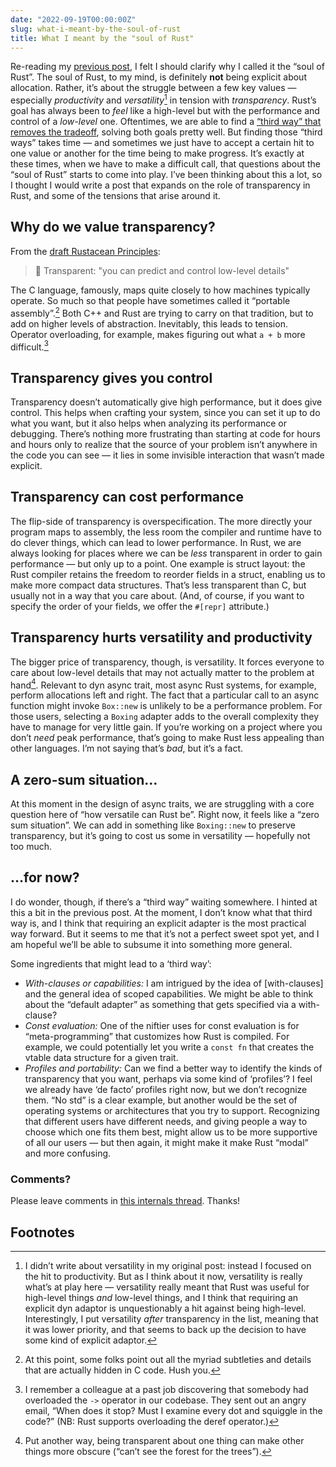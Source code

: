 ```yaml
---
date: "2022-09-19T00:00:00Z"
slug: what-i-meant-by-the-soul-of-rust
title: What I meant by the "soul of Rust"
---
```


Re-reading my [previous post][pp], I felt I should clarify why I called it the “soul of Rust”. The soul of Rust, to my mind, is definitely **not** being explicit about allocation. Rather, it’s about the struggle between a few key values — especially *productivity* and *versatility*[^v] in tension with *transparency*. Rust’s goal has always been to *feel* like a high-level but with the performance and control of a *low-level* one. Oftentimes, we are able to find a [“third way” that removes the tradeoff][AiC], solving both goals pretty well. But finding those “third ways” takes time — and sometimes we just have to accept a certain hit to one value or another for the time being to make progress. It’s exactly at these times, when we have to make a difficult call, that questions about the “soul of Rust” starts to come into play. I’ve been thinking about this a lot, so I thought I would write a post that expands on the role of transparency in Rust, and some of the tensions that arise around it.

[pp]: https://smallcultfollowing.com/babysteps/blog/2022/09/18/dyn-async-traits-part-8-the-soul-of-rust/
[AiC]: https://smallcultfollowing.com/babysteps/blog/2019/04/19/aic-adventures-in-consensus/

[^v]: I didn’t write about versatility in my original post: instead I focused on the hit to productivity. But as I think about it now, versatility is really what’s at play here — versatility really meant that Rust was useful for high-level things *and* low-level things, and I think that requiring an explicit dyn adaptor is unquestionably a hit against being high-level. Interestingly, I put versatility *after* transparency in the list, meaning that it was lower priority, and that seems to back up the decision to have some kind of explicit adaptor.

## Why do we value transparency?

From the [draft Rustacean Principles](https://rustacean-principles.netlify.app/how_rust_empowers/transparent.html):

> 🔧 Transparent: "you can predict and control low-level details"

The C language, famously, maps quite closely to how machines typically operate. So much so that people have sometimes called it “portable assembly”.[^details] Both C++ and Rust are trying to carry on that tradition, but to add on higher levels of abstraction. Inevitably, this leads to tension. Operator overloading, for example, makes figuring out what `a + b` more difficult.[^overload]

[^details]: At this point, some folks point out all the myriad subtleties and details that are actually hidden in C code. Hush you.

[^overload]: I remember a colleague at a past job discovering that somebody had overloaded the `->` operator in our codebase. They sent out an angry email, “When does it stop? Must I examine every dot and squiggle in the code?” (NB: Rust supports overloading the deref operator.)

## Transparency gives you control

Transparency doesn’t automatically give high performance, but it does give control. This helps when crafting your system, since you can set it up to do what you want, but it also helps when analyzing its performance or debugging. There’s nothing more frustrating than starting at code for hours and hours only to realize that the source of your problem isn’t anywhere in the code you can see — it lies in some invisible interaction that wasn’t made explicit.

## Transparency can cost performance

The flip-side of transparency is overspecification. The more directly your program maps to assembly, the less room the compiler and runtime have to do clever things, which can lead to lower performance. In Rust, we are always looking for places where we can be *less* transparent in order to gain performance — but only up to a point. One example is struct layout: the Rust compiler retains the freedom to reorder fields in a struct, enabling us to make more compact data structures. That’s less transparent than C, but usually not in a way that you care about. (And, of course, if you want to specify the order of your fields, we offer the `#[repr]` attribute.)

## Transparency hurts versatility and productivity

The bigger price of transparency, though, is versatility. It forces everyone to care about low-level details that may not actually matter to the problem at hand[^forest-for-trees]. Relevant to dyn async trait, most async Rust systems, for example, perform allocations left and right. The fact that a particular call to an async function might invoke `Box::new` is unlikely to be a performance problem. For those users, selecting a `Boxing` adapter adds to the overall complexity they have to manage for very little gain. If you’re working on a project where you don’t *need* peak performance, that’s going to make Rust less appealing than other languages. I’m not saying that’s *bad*, but it’s a fact.

[^forest-for-trees]: Put another way, being transparent about one thing can make other things more obscure (“can’t see the forest for the trees”).

## A zero-sum situation…

At this moment in the design of async traits, we are struggling with a core question here of “how versatile can Rust be”. Right now, it feels like a “zero sum situation”. We can add in something like `Boxing::new` to preserve transparency, but it’s going to cost us some in versatility — hopefully not too much. 

## …for now?

I do wonder, though, if there’s a “third way” waiting somewhere. I hinted at this a bit in the previous post. At the moment, I don’t know what that third way is, and I think that requiring an explicit adapter is the most practical way forward. But it seems to me that it’s not a perfect sweet spot yet, and I am hopeful we’ll be able to subsume it into something more general.

Some ingredients that might lead to a ‘third way’:

* *With-clauses or capabilities:* I am intrigued by the idea of [with-clauses] and the general idea of scoped capabilities. We might be able to think about the “default adapter” as something that gets specified via a with-clause?
* *Const evaluation:* One of the niftier uses for const evaluation is for “meta-programming” that customizes how Rust is compiled. For example, we could potentially let you write a `const fn` that creates the vtable data structure for a given trait. 
* *Profiles and portability:* Can we find a better way to identify the kinds of transparency that you want, perhaps via some kind of ‘profiles’? I feel we already have ‘de facto’ profiles right now, but we don’t recognize them. “No std” is a clear example, but another would be the set of operating systems or architectures that you try to support. Recognizing that different users have different needs, and giving people a way to choose which one fits them best, might allow us to be more supportive of all our users — but then again, it might make it make Rust “modal” and more confusing. 

[with clauses]: https://tmandry.gitlab.io/blog/posts/2021-12-21-context-capabilities/

### Comments?

Please leave comments in [this internals thread](https://internals.rust-lang.org/t/blog-series-dyn-async-in-traits-continues/17403). Thanks!

## Footnotes